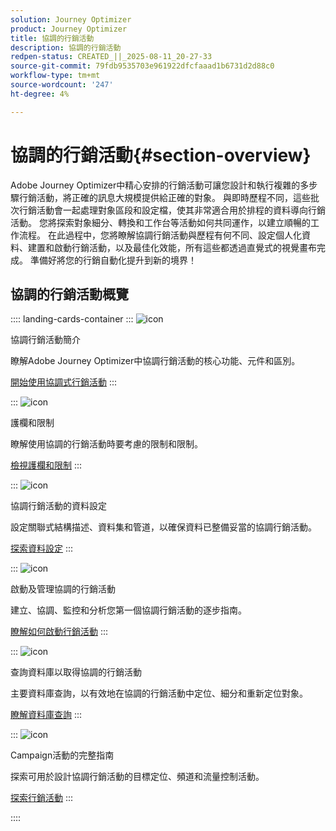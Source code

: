 ```yaml
---
solution: Journey Optimizer
product: Journey Optimizer
title: 協調的行銷活動
description: 協調的行銷活動
redpen-status: CREATED_||_2025-08-11_20-27-33
source-git-commit: 79fdb9535703e961922dfcfaaad1b6731d2d88c0
workflow-type: tm+mt
source-wordcount: '247'
ht-degree: 4%

---
```



# 協調的行銷活動{#section-overview}

Adobe Journey Optimizer中精心安排的行銷活動可讓您設計和執行複雜的多步驟行銷活動，將正確的訊息大規模提供給正確的對象。 與即時歷程不同，這些批次行銷活動會一起處理對象區段和設定檔，使其非常適合用於排程的資料導向行銷活動。 您將探索對象細分、轉換和工作台等活動如何共同運作，以建立順暢的工作流程。 在此過程中，您將瞭解協調行銷活動與歷程有何不同、設定個人化資料、建置和啟動行銷活動，以及最佳化效能，所有這些都透過直覺式的視覺畫布完成。 準備好將您的行銷自動化提升到新的境界！

## 協調的行銷活動概覽

:::: landing-cards-container
:::
![icon](https://cdn.experienceleague.adobe.com/icons/book.svg?lang=zh-Hant)

協調行銷活動簡介

瞭解Adobe Journey Optimizer中協調行銷活動的核心功能、元件和區別。

[開始使用協調式行銷活動](../using/orchestrated/gs-orchestrated-campaigns.md)
:::

:::
![icon](https://cdn.experienceleague.adobe.com/icons/shield-halved.svg?lang=zh-Hant)

護欄和限制

瞭解使用協調的行銷活動時要考慮的限制和限制。

[檢視護欄和限制](../using/orchestrated/guardrails.md)
:::

:::
![icon](https://cdn.experienceleague.adobe.com/icons/gear.svg?lang=zh-Hant)

協調行銷活動的資料設定

設定關聯式結構描述、資料集和管道，以確保資料已整備妥當的協調行銷活動。

[探索資料設定](data-configuration-landing-page.md)
:::

:::
![icon](https://cdn.experienceleague.adobe.com/icons/circle-play.svg?lang=zh-Hant)

啟動及管理協調的行銷活動

建立、協調、監控和分析您第一個協調行銷活動的逐步指南。

[瞭解如何啟動行銷活動](launch-landing-page.md)
:::

:::
![icon](https://cdn.experienceleague.adobe.com/icons/code-branch.svg?lang=zh-Hant)

查詢資料庫以取得協調的行銷活動

主要資料庫查詢，以有效地在協調的行銷活動中定位、細分和重新定位對象。

[瞭解資料庫查詢](query-database-landing-page.md)
:::

:::
![icon](https://cdn.experienceleague.adobe.com/icons/puzzle-piece.svg?lang=zh-Hant)

Campaign活動的完整指南

探索可用於設計協調行銷活動的目標定位、頻道和流量控制活動。

[探索行銷活動](design-campaigns-landing-page.md)
:::

::::
